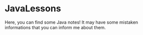 # JavaLessons
Here, you can find some Java notes!
It may have some mistaken informations that you can inform me about them.
